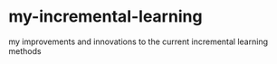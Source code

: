# my-incremental-learning
my improvements and innovations to the current incremental learning methods
